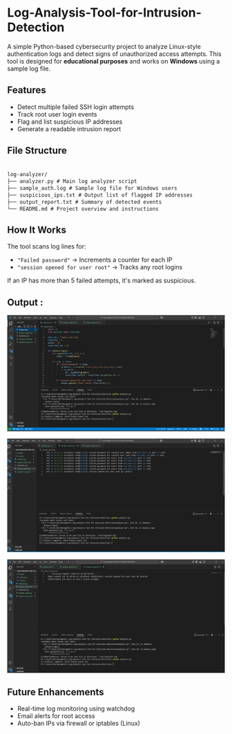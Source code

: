 # Log-Analysis-Tool-for-Intrusion-Detection

A simple Python-based cybersecurity project to analyze Linux-style authentication logs and detect signs of unauthorized access attempts. This tool is designed for **educational purposes** and works on **Windows** using a sample log file.


##  Features

-  Detect multiple failed SSH login attempts
-  Track root user login events
-  Flag and list suspicious IP addresses
-  Generate a readable intrusion report

## File Structure

```

log-analyzer/
├── analyzer.py # Main log analyzer script
├── sample_auth.log # Sample log file for Windows users
├── suspicious_ips.txt # Output list of flagged IP addresses
├── output_report.txt # Summary of detected events
└── README.md # Project overview and instructions

```
## How It Works

The tool scans log lines for:
- `"Failed password"` → Increments a counter for each IP
- `"session opened for user root"` → Tracks any root logins

If an IP has more than 5 failed attempts, it's marked as suspicious.

## Output :

![](./images/vs.png)

![](./images/auth.png)

![](./images/output.png)


## Future Enhancements
- Real-time log monitoring using watchdog
- Email alerts for root access
- Auto-ban IPs via firewall or iptables (Linux)
